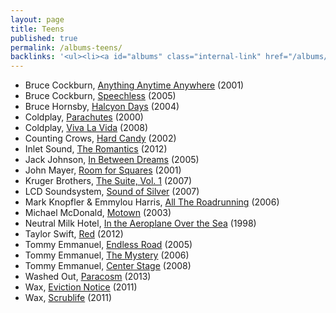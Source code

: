 ```yaml
---
layout: page
title: Teens
published: true
permalink: /albums-teens/
backlinks: '<ul><li><a id="albums" class="internal-link" href="/albums/">Albums</a></li></ul>'
---
```


* Bruce Cockburn, [Anything Anytime Anywhere](https://open.spotify.com/album/2SPw42NwLiAzaaFa8qly2H?si=CuH6k5dZT1GbObJ2E-unjQ) (2001)
* Bruce Cockburn, [Speechless](https://open.spotify.com/album/4YDbl2wUdoTpyErcBzIS74?si=Xobu3VNmTrS0lH5zNlnR1Q) (2005)
* Bruce Hornsby, [Halcyon Days](https://open.spotify.com/album/3krJt11TsETPI3fmKao7mx?si=5KEFLvx3SvOvYi269GEYhg) (2004)
* Coldplay, [Parachutes](https://open.spotify.com/album/6ZG5lRT77aJ3btmArcykra?si=-D0SEOLbSoOpA972ojYGlg) (2000)
* Coldplay, [Viva La Vida](https://open.spotify.com/album/1CEODgTmTwLyabvwd7HBty?si=q1OZyeEURJeSJt7nbfb87Q) (2008)
* Counting Crows, [Hard Candy](https://open.spotify.com/album/50oL8ADjfT0n9gVoMpDwBy?si=2-GHrtIASCq3yLOYofTASQ) (2002)
* Inlet Sound, [The Romantics](https://open.spotify.com/album/3U43E56TUQJ4PquiPwRtoP?si=V7us3KLVTuGRCTupSOhZNw) (2012)
* Jack Johnson, [In Between Dreams](https://open.spotify.com/album/7tTc46dNdE6GGuiQsssWxo?si=wRHZna_HQb-966mnU8CnKA) (2005)
* John Mayer, [Room for Squares](https://open.spotify.com/album/3yHOaiXecTJVUdn7mApZ48?si=hwkf9N77Tie1le2QZ3KFbg) (2001)
* Kruger Brothers, [The Suite, Vol. 1](https://open.spotify.com/album/1xOSi0H9sG36iZQl0xTK5i?si=CugiQvXyQOuoFboE2dq0aQ) (2007)
* LCD Soundsystem, [Sound of Silver](https://open.spotify.com/album/1R8kkopLT4IAxzMMkjic6X?si=ZKOPRcC-SfO_xJahT32Kgw) (2007)
* Mark Knopfler & Emmylou Harris, [All The Roadrunning](https://open.spotify.com/album/6oGCz3d9MqAB6OVMUOLibu?si=vrBq3nlnSlqDWVQthsaVRg) (2006)
* Michael McDonald, [Motown](https://open.spotify.com/album/6GGLCPU6muUmk6kNU2MxG4?si=lWjnO9E9TIiE-r9A6agbJg) (2003)
* Neutral Milk Hotel, [In the Aeroplane Over the Sea](https://open.spotify.com/album/5COXoP5kj2DWfCDg0vxi4F?si=hKzztpO8RN6kMxxW3GIwaA) (1998)
* Taylor Swift, [Red](https://open.spotify.com/album/1EoDsNmgTLtmwe1BDAVxV5?si=7UXR3R7EQo6Sco_6ayB_yg) (2012)
* Tommy Emmanuel, [Endless Road](https://open.spotify.com/album/3jiBE7W0rwVucBUASlT0n5?si=2lMK5E4gR1iQ2xnv1hADYQ) (2005)
* Tommy Emmanuel, [The Mystery](https://open.spotify.com/album/3BBp2IUHdmFsn3uwAxh7Ur?si=4D7lUiubSPiwBIkrdt0xjg) (2006)
* Tommy Emmanuel, [Center Stage](https://open.spotify.com/album/5AUk0GEue5ON8pPIA8a7uF?si=HYDFmuqgTqm3NuOMr4IJqg) (2008)
* Washed Out, [Paracosm](https://open.spotify.com/album/72b7KBNzYH54BtZ5FBSFqi?si=mxK36G6jQYOQz_T3GwbK8Q) (2013)
* Wax, [Eviction Notice](https://open.spotify.com/album/7ovHfGslKaw6jb9GRVkVMo?si=Fsn5lmpGQiKUky_jovEhJA) (2011)
* Wax, [Scrublife](https://open.spotify.com/album/7ovHfGslKaw6jb9GRVkVMo?si=cQwWsaczSt-iZTE1HdoOww) (2011)
